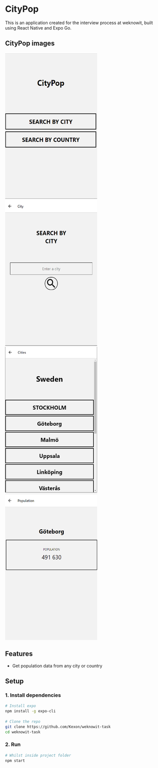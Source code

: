 # CityPop
This is an application created for the interview process at weknowit, built using React Native and Expo Go.

## CityPop images
<img src="/screenshots/main.PNG" width="300" height="475" /><img src="/screenshots/citysearch.PNG" width="300" height="475" />
<img src="/screenshots/cities.png" width="300" height="475" /><img src="/screenshots/population.PNG" width="300" height="475" />

## Features
* Get population data from any city or country

## Setup
### 1. Install dependencies

```sh
# Install expo
npm install -g expo-cli

# Clone the repo
git clone https://github.com/Kexon/weknowit-task
cd weknowit-task
```

### 2. Run

```sh
# Whilst inside project folder
npm start
```
